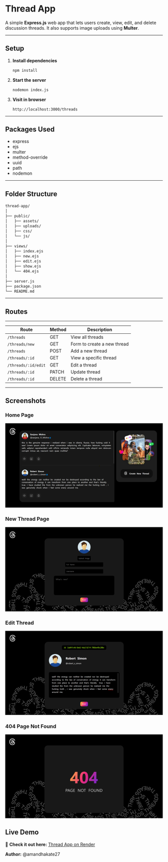 # Thread App

A simple **Express.js** web app that lets users create, view, edit, and delete discussion threads. It also supports image uploads using **Multer**.

---

## Setup

1. **Install dependencies**

   ```bash
   npm install
   ```

2. **Start the server**

   ```bash
   nodemon index.js
   ```

3. **Visit in browser**

   ```
   http://localhost:3000/threads
   ```

---

## Packages Used

- express
- ejs
- multer
- method-override
- uuid
- path
- nodemon

---

## Folder Structure

```
thread-app/
│
├── public/
│   ├── assets/
│   ├── uploads/
│   ├── css/
│   └── js/
│
├── views/
│   ├── index.ejs
│   ├── new.ejs
│   ├── edit.ejs
│   ├── show.ejs
│   └── 404.ejs
│
├── server.js
├── package.json
└── README.md
```

---

## Routes

---

| Route               | Method | Description                 |
| ------------------- | ------ | --------------------------- |
| `/threads`          | GET    | View all threads            |
| `/threads/new`      | GET    | Form to create a new thread |
| `/threads`          | POST   | Add a new thread            |
| `/threads/:id`      | GET    | View a specific thread      |
| `/threads/:id/edit` | GET    | Edit a thread               |
| `/threads/:id`      | PATCH  | Update thread               |
| `/threads/:id`      | DELETE | Delete a thread             |

---

## Screenshots

### Home Page

![Home Page / All Threads](./all%20threads.png)

### New Thread Page

![Create New Thread](./create%20new%20thread.png)

### Edit Thread

![Edit Thread](./edit%20post.png)

### 404 Page Not Found

![404 Page](./page%20not%20found.png)

## Live Demo

🔗 **Check it out here:** [Thread App on Render](https://your-app-name.onrender.com)

**Author:** @amandhakate27
